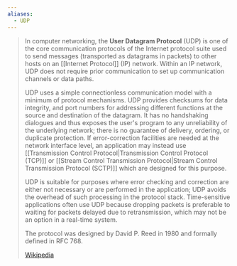 ```yaml
---
aliases:
  - UDP
---
```

> In computer networking, the **User Datagram Protocol** (UDP) is one of the core communication protocols of the Internet protocol suite used to send messages (transported as datagrams in packets) to other hosts on an [[Internet Protocol]] (IP) network. Within an IP network, UDP does not require prior communication to set up communication channels or data paths.
>
> UDP uses a simple connectionless communication model with a minimum of protocol mechanisms. UDP provides checksums for data integrity, and port numbers for addressing different functions at the source and destination of the datagram. It has no handshaking dialogues and thus exposes the user's program to any unreliability of the underlying network; there is no guarantee of delivery, ordering, or duplicate protection. If error-correction facilities are needed at the network interface level, an application may instead use [[Transmission Control Protocol|Transmission Control Protocol (TCP)]] or [[Stream Control Transmission Protocol|Stream Control Transmission Protocol (SCTP)]] which are designed for this purpose.
>
> UDP is suitable for purposes where error checking and correction are either not necessary or are performed in the application; UDP avoids the overhead of such processing in the protocol stack. Time-sensitive applications often use UDP because dropping packets is preferable to waiting for packets delayed due to retransmission, which may not be an option in a real-time system.
>
> The protocol was designed by David P. Reed in 1980 and formally defined in RFC 768.
>
> [Wikipedia](https://en.wikipedia.org/wiki/User%20Datagram%20Protocol)